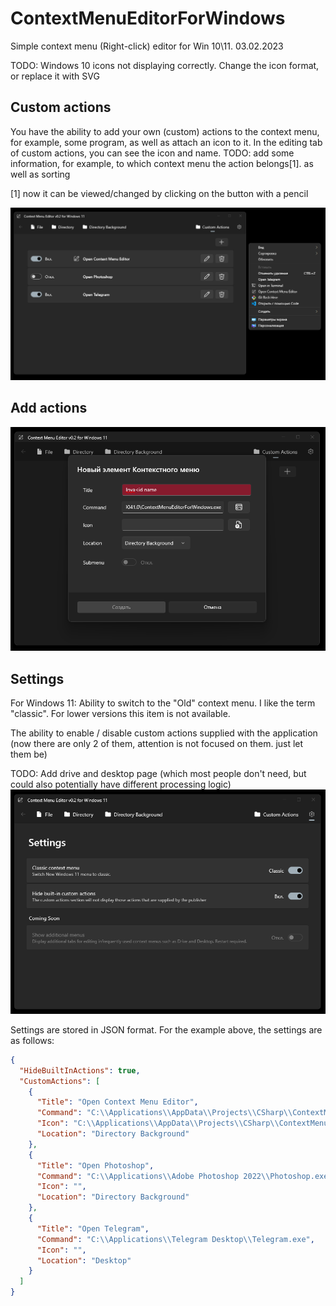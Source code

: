 # ContextMenuEditorForWindows
Simple context menu (Right-click) editor for Win 10\11. 03.02.2023

TODO: Windows 10 icons not displaying correctly. Change the icon format, or replace it with SVG

## Custom actions
You have the ability to add your own (custom) actions to the context menu, for example, some program, as well as attach an icon to it.
In the editing tab of custom actions, you can see the icon and name. 
TODO: add some information, for example, to which context menu the action belongs[1]. as well as sorting

[1] now it can be viewed/changed by clicking on the button with a pencil

![Custom Actions Preview](https://github.com/fitumi0/ContextMenuEditorForWindows/blob/master/Screenshots/Custom%20Actions.png "Custom Actions Preview")

## Add actions

![Add action](https://github.com/fitumi0/ContextMenuEditorForWindows/blob/master/Screenshots/New%20Element.png)

## Settings
For Windows 11: Ability to switch to the "Old" context menu. I like the term "classic".
For lower versions this item is not available.

The ability to enable / disable custom actions supplied with the application (now there are only 2 of them, attention is not focused on them. just let them be)

TODO: Add drive and desktop page (which most people don't need, but could also potentially have different processing logic)
![Settings](https://github.com/fitumi0/ContextMenuEditorForWindows/blob/master/Screenshots/Settings.png "Settings")

Settings are stored in JSON format. For the example above, the settings are as follows:
```JSON
{
  "HideBuiltInActions": true,
  "CustomActions": [
    {
      "Title": "Open Context Menu Editor",
      "Command": "C:\\Applications\\AppData\\Projects\\CSharp\\ContextMenuEditorForWindowsLatest\\ContextMenuEditorForWindows\\bin\\x64\\Debug\\net6.0-windows10.0.19041.0\\ContextMenuEditorForWindows.exe",
      "Icon": "C:\\Applications\\AppData\\Projects\\CSharp\\ContextMenuEditorForWindowsLatest\\ContextMenuEditorForWindows\\Assets\\EditMenuW.ico",
      "Location": "Directory Background"
    },
    {
      "Title": "Open Photoshop",
      "Command": "C:\\Applications\\Adobe Photoshop 2022\\Photoshop.exe",
      "Icon": "",
      "Location": "Directory Background"
    },
    {
      "Title": "Open Telegram",
      "Command": "C:\\Applications\\Telegram Desktop\\Telegram.exe",
      "Icon": "",
      "Location": "Desktop"
    }
  ]
}
```


